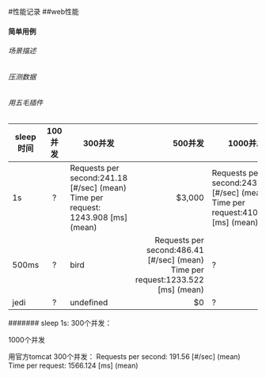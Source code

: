 #性能记录
##web性能
#### 简单用例
###### 场景描述
###### 压测数据
###### 用五毛插件
| sleep时间  | 100并发 | 300并发    | 500并发  |1000并发|
|-------|:---:|-----------|-------:|-------|
| 1s  | ? | Requests per second:241.18 [#/sec] (mean)<br> Time per request: 1243.908 [ms] (mean) | $3,000 |Requests per second:243.44 [#/sec] (mean)<br> Time per request:4107.770 [ms] (mean)
| 500ms |?  | bird      |Requests per second:486.41 [#/sec] (mean) <br/>Time per request:1233.522 [ms] (mean)|?
| jedi  | ?   | undefined | $0     |?
####### sleep 1s:
300个并发：


1000个并发


用官方tomcat
300个并发：
Requests per second:    191.56 [#/sec] (mean) Time per request:       1566.124 [ms] (mean)
